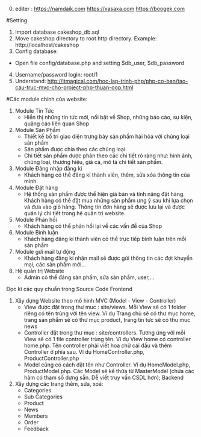 0. editer : 
https://namdaik.com
https://xasaxa.com 
https://boogek.com 

#Setting
1. Import database cakeshop_db.sql
2. Move cakeshop directory to root http directory. Example: http://localhost/cakeshop 
3. Config database:
- Open file config/database.php and setting $db_user, $db_password
4. Username/password login: root/1
5. Understand: http://itmagical.com/hoc-lap-trinh-php/php-co-ban/tao-cau-truc-mvc-cho-project-php-thuan-oop.html


#Các module chính của website:
1. Module Tin Tức
	- Hiển thị những tin tức mới, nổi bật về Shop, những báo cáo, sự kiện, quảng cáo liên quan Shop
2. Module Sản Phẩm
	- Thiết kế bố trí giao diện trưng bày sản phẩm hài hòa với chủng loại sản phẩm
	- Sản phẩm được chia theo các chủng loại.
	- Chi tiết sản phẩm được phân theo các chi tiết rõ ràng như: hình ảnh, chủng loại, thương hiệu, giá cả, mô tả chi tiết sản phẩm.
3. Module Đăng nhập đăng kí
	- Khách hàng có thể đăng kí thành viên, thêm, sửa xóa thông tin của mình.
4. Module Đặt hàng
	- Hệ thống sản phẩm được thể hiện giá bán và tính năng đặt hàng. Khách hàng có thể đặt mua những sản phẩm ưng ý sau khi lựa chọn và đưa vào giỏ hàng. Thông tin đơn hàng sẽ được lưu lại và được quản lý chi tiết trong hệ quản trị website.
5. Module Phản hồi
 	- Khách hàng có thể phản hồi lại về các vấn đề của Shop
6. Module Bình luận
	- Khách hàng đăng kí thành viên có thể trực tiếp bình luận trên mỗi sản phẩm
7. Module gửi mail tự động
	- Khách hàng đăng kí nhận mail sẽ được gửi thông tin các đợt khuyến mại, các sản phẩm mới...
8. Hệ quản trị Website
	- Admin có thể đăng sản phẩm, sửa sản phẩm, user,...

Đọc kĩ các quy chuẩn trong Source Code
Frontend
1. Xây dựng Website theo mô hình MVC (Model - View - Controller)
	- View được đặt trong thư muc : site/views. Mỗi View sẽ có 1 folder riêng có tên trùng với tên view. Ví dụ Trang chủ sẽ có thư mục home, trang sản phẩm sẽ có thư mục product, trang tin tức sẽ có thu muc news
	- Controller đặt trong thư mục : site/controllers. Tương ứng với mỗi View sẽ có 1 file controller trùng tên. Ví dụ View home có controller home.php. Tên controller phải viết hoa chữ cái đầu và thêm Controller ở phía sau. Ví dụ HomeController.php, ProductController.php
	- Model cũng có cách đặt tên như Controller. Ví dụ HomeModel.php, ProductModel.php. Các Model sẽ kế thừa từ MasterModel (chứa các hàm có tham số dựng sẵn. Dễ viết truy vấn CSDL hơn);
Backend
1. Xây dựng các trang thêm, sửa, xoá:
    - Categories
    - Sub Categories
    - Product
    - News
    - Members
    - Order
    - Feedback